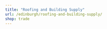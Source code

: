 ```yaml
---
title: "Roofing and Building Supply"
url: /edinburgh/roofing-and-building-supply/
shop: trade
---
```

